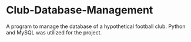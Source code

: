 # Club-Database-Management
A program to manage the database of a hypothetical football club. Python and MySQL was utilized for the project. 
